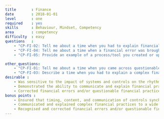 ```yaml
---
title       : Finance
date        : 2018-01-01
level       : one
required    : yes
skills      : Behaviour, Mindset, Competency
area        : competency
difficulty  : easy
questions   :
    - "CP-FI-02: Tell me about a time when you had to explain financial concepts to various audiences. How did you communicate these concepts effectively?"
    - "CP-FI-04: Tell me about a time when a financial error was brought to your attention. Who was responsible for the error? How did you resolve the situation?"
    - "CP-FI-05: Provide an example of a process/tool you created or updated that resulted in improved workflow, accuracy, or analysis."

other_questions:
    - "CP-FI-01: Tell me about a time when you came across questionable financial practices."
    - "CP-FI-03: Describe a time when you had to explain a complex financial concept to someone without a finance background."
desirable :
    - Was sensitive to the impact of systems and controls on the rhythm of the business/business cycle
    - Demonstrated the ability to communicate and explain financial practices to others
    - Corrected financial errors and/or questionable financial practices in an ethical manner
bonus points :
    - Ensured that timing, content, and communication of controls synchronised to rhythm of business needs
    - Communicated and explained complex financial practices to a wide audience
    - Recognised and corrected financial errors and/or questionable financial practices in an ethical manner
---
```

